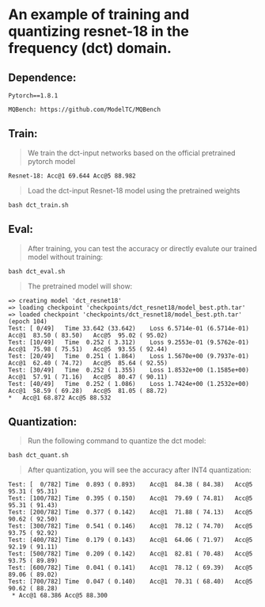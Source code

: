 
# An example of training and quantizing resnet-18 in the frequency (dct) domain.

## Dependence:

    Pytorch==1.8.1

    MQBench: https://github.com/ModelTC/MQBench

## Train:

> We train the dct-input networks based on the official pretrained pytorch model

    Resnet-18: Acc@1 69.644 Acc@5 88.982
    
>  Load the dct-input Resnet-18 model using the pretrained weights 

    bash dct_train.sh

## Eval:
> After training, you can  test the accuracy or directly evalute our trained model without training:

    bash dct_eval.sh

> The pretrained model will show:

```
=> creating model 'dct_resnet18'
=> loading checkpoint 'checkpoints/dct_resnet18/model_best.pth.tar'
=> loaded checkpoint 'checkpoints/dct_resnet18/model_best.pth.tar' (epoch 104)
Test: [ 0/49]   Time 33.642 (33.642)    Loss 6.5714e-01 (6.5714e-01)    Acc@1  83.50 ( 83.50)   Acc@5  95.02 ( 95.02)
Test: [10/49]   Time  0.252 ( 3.312)    Loss 9.2553e-01 (9.5762e-01)    Acc@1  75.98 ( 75.51)   Acc@5  93.55 ( 92.44)
Test: [20/49]   Time  0.251 ( 1.864)    Loss 1.5670e+00 (9.7937e-01)    Acc@1  62.40 ( 74.72)   Acc@5  85.64 ( 92.55)
Test: [30/49]   Time  0.252 ( 1.355)    Loss 1.8532e+00 (1.1585e+00)    Acc@1  57.91 ( 71.16)   Acc@5  80.47 ( 90.11)
Test: [40/49]   Time  0.252 ( 1.086)    Loss 1.7424e+00 (1.2532e+00)    Acc@1  58.59 ( 69.28)   Acc@5  81.05 ( 88.72)
*   Acc@1 68.872 Acc@5 88.532
```

## Quantization:

> Run the following command to quantize the dct model:

    bash dct_quant.sh

> After quantization, you will see the accuracy after INT4 quantization:
```
Test: [  0/782] Time  0.893 ( 0.893)    Acc@1  84.38 ( 84.38)   Acc@5  95.31 ( 95.31)
Test: [100/782] Time  0.395 ( 0.150)    Acc@1  79.69 ( 74.81)   Acc@5  95.31 ( 91.43)
Test: [200/782] Time  0.377 ( 0.142)    Acc@1  71.88 ( 74.13)   Acc@5  90.62 ( 92.50)
Test: [300/782] Time  0.541 ( 0.146)    Acc@1  78.12 ( 74.70)   Acc@5  93.75 ( 92.92)
Test: [400/782] Time  0.179 ( 0.143)    Acc@1  64.06 ( 71.97)   Acc@5  92.19 ( 91.11)
Test: [500/782] Time  0.209 ( 0.142)    Acc@1  82.81 ( 70.48)   Acc@5  93.75 ( 89.89)
Test: [600/782] Time  0.041 ( 0.141)    Acc@1  78.12 ( 69.39)   Acc@5  89.06 ( 89.02)
Test: [700/782] Time  0.047 ( 0.140)    Acc@1  70.31 ( 68.40)   Acc@5  90.62 ( 88.28)
 * Acc@1 68.386 Acc@5 88.300
```
